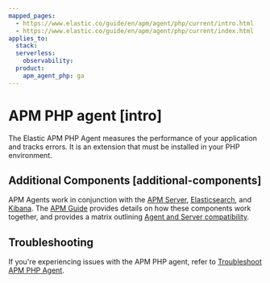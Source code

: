 ```yaml
---
mapped_pages:
  - https://www.elastic.co/guide/en/apm/agent/php/current/intro.html
  - https://www.elastic.co/guide/en/apm/agent/php/current/index.html
applies_to:
  stack:
  serverless:
    observability:
  product:
    apm_agent_php: ga
---
```


# APM PHP agent [intro]

The Elastic APM PHP Agent measures the performance of your application and tracks errors. It is an extension that must be installed in your PHP environment.


## Additional Components [additional-components]

APM Agents work in conjunction with the [APM Server](docs-content://solutions/observability/apps/application-performance-monitoring-apm.md), [Elasticsearch](docs-content://get-started/index.md), and [Kibana](docs-content://get-started/the-stack.md). The [APM Guide](docs-content://solutions/observability/apps/application-performance-monitoring-apm.md) provides details on how these components work together, and provides a matrix outlining [Agent and Server compatibility](docs-content://solutions/observability/apps/apm-agent-compatibility.md).

## Troubleshooting

If you're experiencing issues with the APM PHP agent, refer to [Troubleshoot APM PHP Agent](docs-content://troubleshoot/observability/apm-agent-php/apm-php-agent.md).
